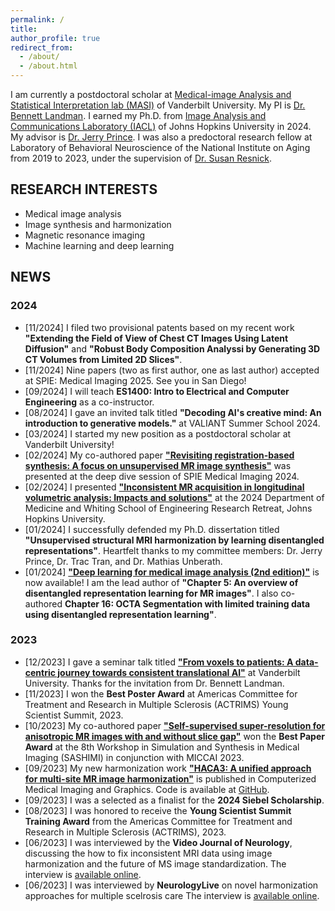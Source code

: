 ```yaml
---
permalink: /
title: 
author_profile: true
redirect_from: 
  - /about/
  - /about.html
---
```


I am currently a postdoctoral scholar at [Medical-image Analysis and Statistical Interpretation lab (MASI)](https://my.vanderbilt.edu/masi/) of Vanderbilt University. My PI is [Dr. Bennett Landman](https://www.vanderbilt.edu/vise/visepeople/bennett-landman/). I earned my Ph.D. from [Image Analysis and Communications Laboratory (IACL)](https://iacl.ece.jhu.edu/index.php?title=Main_Page) of Johns Hopkins University in 2024. My advisor is [Dr. Jerry Prince](https://engineering.jhu.edu/faculty/jerry-prince/). I was also a predoctoral research fellow at Laboratory of Behavioral Neuroscience of the National Institute on Aging from 2019 to 2023, under the supervision of [Dr. Susan Resnick](https://irp.nih.gov/pi/susan-resnick).
  
## RESEARCH INTERESTS
- Medical image analysis
- Image synthesis and harmonization
- Magnetic resonance imaging
- Machine learning and deep learning

## NEWS
### 2024
- [11/2024] I filed two provisional patents based on my recent work **"Extending the Field of View of Chest CT Images Using Latent Diffusion"** and **"Robust Body Composition Analyssi by Generating 3D CT Volumes from Limited 2D Slices"**.
- [11/2024] Nine papers (two as first author, one as last author) accepted at SPIE: Medical Imaging 2025. See you in San Diego!
- [09/2024] I will teach **ES1400: Intro to Electrical and Computer Engineering** as a co-instructor. 
- [08/2024] I gave an invited talk titled **"Decoding AI's creative mind: An introduction to generative models."** at VALIANT Summer School 2024.
- [03/2024] I started my new position as a postdoctoral scholar at Vanderbilt University!
- [02/2024] My co-authored paper [**"Revisiting registration-based synthesis: A focus on unsupervised MR image synthesis"**](https://arxiv.org/abs/2402.12288) was presented at the deep dive session of SPIE Medical Imaging 2024. 
- [02/2024] I presented [**"Inconsistent MR acquisition in longitudinal volumetric analysis: Impacts and solutions"**](https://github.com/lianruizuo/inconsistent_acquisition/blob/main/README.md) at the 2024 Department of Medicine and Whiting School of Engineering Research Retreat, Johns Hopkins University.
- [01/2024] I successfully defended my Ph.D. dissertation titled **"Unsupervised structural MRI harmonization by learning disentangled representations"**. Heartfelt thanks to my committee members: Dr. Jerry Prince, Dr. Trac Tran, and Dr. Mathias Unberath.
- [01/2024] [**"Deep learning for medical image analysis (2nd edition)"**](https://shop.elsevier.com/books/deep-learning-for-medical-image-analysis/zhou/978-0-323-85124-4) is now available! I am the lead author of **"Chapter 5: An overview of disentangled representation learning for MR images"**. I also co-authored **Chapter 16: OCTA Segmentation with limited training data using disentangled representation learning"**.

### 2023
- [12/2023] I gave a seminar talk titled [**"From voxels to patients: A data-centric journey towards consistent translational AI"**](https://twitter.com/LianruiZuo/status/1726652134471639231) at Vanderbilt University. Thanks for the invitation from Dr. Bennett Landman.
- [11/2023] I won the **Best Poster Award** at Americas Committee for Treatment and Research in Multiple Sclerosis (ACTRIMS) Young Scientist Summit, 2023.
- [10/2023] My co-authored paper [**"Self-supervised super-resolution for anisotropic MR images with and without slice gap"**](https://link.springer.com/chapter/10.1007/978-3-031-44689-4_12) won the **Best Paper Award** at the 8th Workshop in Simulation and Synthesis in Medical Imaging (SASHIMI) in conjunction with MICCAI 2023. 
- [09/2023] My new harmonization work [**"HACA3: A unified approach for multi-site MR image harmonization"**](https://www.sciencedirect.com/science/article/pii/S0895611123001039?via%3Dihub) is published in Computerized Medical Imaging and Graphics. Code is available at [GitHub](https://github.com/lianruizuo/haca3).
- [09/2023] I was a selected as a finalist for the **2024 Siebel Scholarship**.
- [08/2023] I was honored to receive the **Young Scientist Summit Training Award** from the Americas Committee for Treatment and Research in Multiple Sclerosis (ACTRIMS), 2023.
- [06/2023] I was interviewed by the **Video Journal of Neurology**, discussing the how to fix inconsistent MRI data using image harmonization and the future of MS image standardization. The interview is [available online](https://vjneurology.com/speaker/lianrui-zuo/).
- [06/2023] I was interviewed by **NeurologyLive** on novel harmonization approaches for multiple scelrosis care The interview is [available online](https://www.neurologylive.com/view/enhancing-consistency-neuroimaging-ai-image-harmonization-lianrui-zuo).
